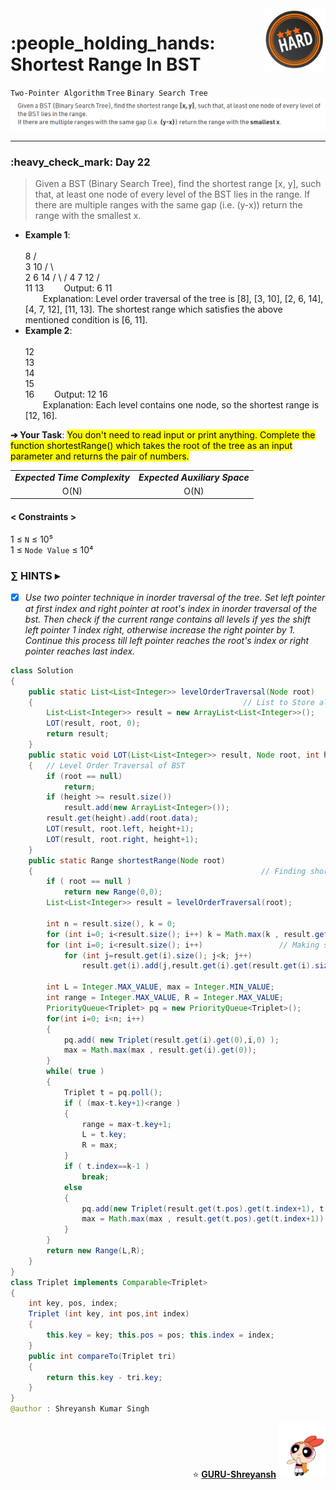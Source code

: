 <img align='right' src="https://github.com/guru-shreyansh/GeeksforGeeks-30-Days-of-Code/blob/main/!DOC!/Hard%233.png" width="100">
<h1>:people_holding_hands: Shortest Range In BST </h1>

`Two-Pointer Algorithm`
`Tree`
`Binary Search Tree`
<img align='centre' src="https://github.com/guru-shreyansh/GeeksforGeeks-30-Days-of-Code/blob/main/Day%3C22%3E/D22.png">
________________________________________________________________________________________________________________________________________________________
<h3>:heavy_check_mark: Day 22</h3>
<blockquote>Given a BST (Binary Search Tree), find the shortest range [x, y], such that, at least one node of every level of the BST lies in the range.
If there are multiple ranges with the same gap (i.e. (y-x)) return the range with the smallest x.</blockquote>

* **Example 1**:<br>
&emsp;&emsp;<br>
              8
          /   \
         3     10
       /  \      \
      2    6      14
          / \     /
         4   7   12
                /  \
               11   13
&emsp;&emsp;Output: 6 11<br>
&emsp;&emsp;Explanation: Level order traversal of the tree is [8], [3, 10], [2, 6, 14], [4, 7, 12], [11, 13]. The shortest range which satisfies the above mentioned condition is [6, 11].<br>
* **Example 2**:<br>
&emsp;&emsp;<br>
   12
    \
     13
       \
        14
         \
          15
           \
           16
&emsp;&emsp;Output: 12 16<br>
&emsp;&emsp;Explanation: Each level contains one node, so the shortest range is [12, 16].<br>

**➔ Your Task**:
<mark>You don't need to read input or print anything. Complete the function shortestRange() which takes the root of the tree as an input parameter and returns the pair of numbers.</mark>

<table align="center">
      <tr><td><em><b>Expected Time Complexity</td> <td><em><b>Expected Auxiliary Space</td></tr>
      <tr><td align="center">O(N)</td> <td align="center">O(N)</td></tr>
</table>

#### < Constraints >
1  ≤ ` N ` ≤  10⁵<br>
1  ≤ ` Node Value ` ≤  10⁴

###      ∑ HINTS ▸
- [x] _Use two pointer technique in inorder traversal of the tree. Set left pointer at first index and right pointer at root's index in inorder traversal of the bst. Then check if the current range contains all levels if yes the shift left pointer 1 index right, otherwise increase the right pointer by 1. Continue this process till left pointer reaches the root's index or right pointer reaches last index._
```java
class Solution
{
    public static List<List<Integer>> levelOrderTraversal(Node root)
    {                                               // List to Store all Nodes at each Level
        List<List<Integer>> result = new ArrayList<List<Integer>>();
        LOT(result, root, 0);
        return result;
    }
    public static void LOT(List<List<Integer>> result, Node root, int height)
    {   // Level Order Traversal of BST
        if (root == null)
            return;
        if (height >= result.size())
            result.add(new ArrayList<Integer>());
        result.get(height).add(root.data);
        LOT(result, root.left, height+1);
        LOT(result, root.right, height+1);
    }
    public static Range shortestRange(Node root)
    {                                                   // Finding shortest range for all levels
        if ( root == null )
            return new Range(0,0);
        List<List<Integer>> result = levelOrderTraversal(root);
        
        int n = result.size(), k = 0;
        for (int i=0; i<result.size(); i++) k = Math.max(k , result.get(i).size());
        for (int i=0; i<result.size(); i++)                 // Making size of Arraylist uniform
            for (int j=result.get(i).size(); j<k; j++)
                result.get(i).add(j,result.get(i).get(result.get(i).size()-1));
        
        int L = Integer.MAX_VALUE, max = Integer.MIN_VALUE;
	    int range = Integer.MAX_VALUE, R = Integer.MAX_VALUE;
	    PriorityQueue<Triplet> pq = new PriorityQueue<Triplet>();
	    for(int i=0; i<n; i++)
	    {
	        pq.add( new Triplet(result.get(i).get(0),i,0) );
	        max = Math.max(max , result.get(i).get(0));
	    }
	    while( true )
	    {
	        Triplet t = pq.poll();
	        if ( (max-t.key+1)<range )
	        {
	            range = max-t.key+1;
	            L = t.key;
	            R = max;
	        }
	        if ( t.index==k-1 )
	            break;
	        else 
	        {
	            pq.add(new Triplet(result.get(t.pos).get(t.index+1), t.pos, t.index+1));
	            max = Math.max(max , result.get(t.pos).get(t.index+1));
	        }
	    }
        return new Range(L,R);
    }
}
class Triplet implements Comparable<Triplet>
{
    int key, pos, index;
    Triplet (int key, int pos,int index)
    {
        this.key = key; this.pos = pos; this.index = index;
    }
    public int compareTo(Triplet tri)
    {
        return this.key - tri.key;
    }
}
@author : Shreyansh Kumar Singh
```
<p align="right"> ⭐️ <a href="https://github.com/GURU-Shreyansh" target="_blank"> <b>GURU-Shreyansh</b></a>
      <img src="https://github.com/guru-shreyansh/GeeksforGeeks-30-Days-of-Code/blob/main/!DOC!/GIF--Happy-Powerpuff-Girls-Qakyyrk1IKwuK8YtQ6.gif" width="75"> </p>
<!--
#GURU ツ
-->
